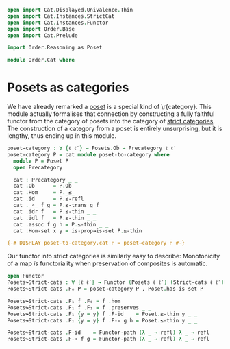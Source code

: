```agda
open import Cat.Displayed.Univalence.Thin
open import Cat.Instances.StrictCat
open import Cat.Instances.Functor
open import Order.Base
open import Cat.Prelude

import Order.Reasoning as Poset

module Order.Cat where
```

# Posets as categories

We have already remarked a [poset] is a special kind of \r{category}. This
module actually formalises that connection by constructing a fully
faithful functor from the category of posets into the category of [strict
categories]. The construction of a category from a poset is entirely
unsurprising, but it is lengthy, thus ending up in this module.

[poset]: Order.Base.html
[strict categories]: Cat.Instances.StrictCat.html

```agda
poset→category : ∀ {ℓ ℓ′} → Posets.Ob → Precategory ℓ ℓ′
poset→category P = cat module poset-to-category where
  module P = Poset P
  open Precategory

  cat : Precategory _ _
  cat .Ob      = P.Ob
  cat .Hom     = P._≤_
  cat .id      = P.≤-refl
  cat ._∘_ f g = P.≤-trans g f
  cat .idr f   = P.≤-thin _ _
  cat .idl f   = P.≤-thin _ _
  cat .assoc f g h = P.≤-thin _ _
  cat .Hom-set x y = is-prop→is-set P.≤-thin

{-# DISPLAY poset-to-category.cat P = poset→category P #-}
```

Our functor into strict categories is similarly easy to describe:
Monotonicity of a map _is_ functoriality when preservation of composites
is automatic.

```agda
open Functor
Posets↪Strict-cats : ∀ {ℓ ℓ′} → Functor (Posets ℓ ℓ′) (Strict-cats ℓ ℓ′)
Posets↪Strict-cats .F₀ P = poset→category P , Poset.has-is-set P

Posets↪Strict-cats .F₁ f .F₀ = f .hom
Posets↪Strict-cats .F₁ f .F₁ = f .preserves _ _
Posets↪Strict-cats .F₁ {y = y} f .F-id    = Poset.≤-thin y _ _
Posets↪Strict-cats .F₁ {y = y} f .F-∘ g h = Poset.≤-thin y _ _

Posets↪Strict-cats .F-id    = Functor-path (λ _ → refl) λ _ → refl
Posets↪Strict-cats .F-∘ f g = Functor-path (λ _ → refl) λ _ → refl
```
